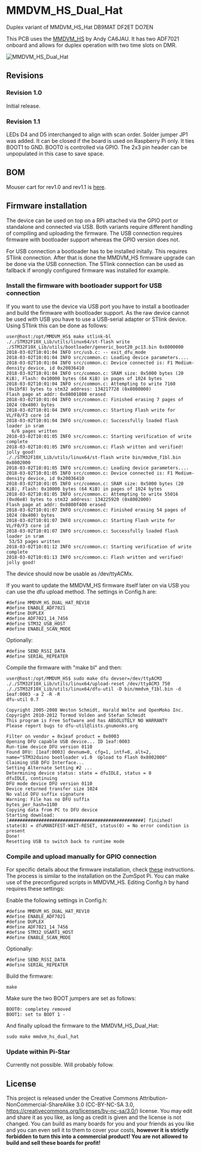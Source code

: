 # MMDVM_HS_Dual_Hat
Duplex variant of MMDVM_HS_Hat
DB9MAT DF2ET DO7EN

This PCB uses the [MMDVM_HS](https://github.com/juribeparada/MMDVM_HS) by Andy CA6JAU. It has two ADF7021 onboard and allows for duplex operation with two time slots on DMR.

![MMDVM_HS_Dual_Hat](https://github.com/phl0/MMDVM_HS_Dual_Hat/blob/master/mmdvm_hs_dual_hat.png)

## Revisions

### Revision 1.0

Initial release.

### Revision 1.1

LEDs D4 and D5 interchanged to align with scan order. Solder jumper JP1 was added. It can be closed if the board is used on Raspberry Pi only. It ties BOOT1 to GND. BOOT0 is controlled via GPIO. The 2x3 pin header can be unpopulated in this case to save space.

## BOM

Mouser cart for rev1.0 and rev1.1 is [here](https://www.mouser.com/ProjectManager/ProjectDetail.aspx?AccessID=561bb01347).

## Firmware installation

The device can be used on top on a RPi attached via the GPIO port or standalone and connected via USB. Both variants require different handling of compiling and uploading the firmware. The USB connection requires firmware with bootloader support whereas the GPIO version does not. 

For USB connection a bootloader has to be installed initally. This requires STlink connection. After that is done the MMDVM_HS firmware upgrade can be done via the USB connection. The STlink connection can be used as fallback if wrongly configured firmware was installed for example.

### Install the firmware with bootloader support for USB connection

If you want to use the device via USB port you have to install a bootloader and build the firmware with bootloader support. As the raw device cannot be used with USB you have to use a USB-serial adapter or STlink device. Using STlink this can be done as follows:

```
user@host:/opt/MMDVM_HS$ make stlink-bl 
././STM32F10X_Lib/utils/linux64/st-flash write ./STM32F10X_Lib/utils/bootloader/generic_boot20_pc13.bin 0x8000000
2018-03-02T10:01:04 INFO src/usb.c: -- exit_dfu_mode
2018-03-02T10:01:04 INFO src/common.c: Loading device parameters....
2018-03-02T10:01:04 INFO src/common.c: Device connected is: F1 Medium-density device, id 0x20036410
2018-03-02T10:01:04 INFO src/common.c: SRAM size: 0x5000 bytes (20 KiB), Flash: 0x10000 bytes (64 KiB) in pages of 1024 bytes
2018-03-02T10:01:04 INFO src/common.c: Attempting to write 7160 (0x1bf8) bytes to stm32 address: 134217728 (0x8000000)
Flash page at addr: 0x08001800 erased
2018-03-02T10:01:04 INFO src/common.c: Finished erasing 7 pages of 1024 (0x400) bytes
2018-03-02T10:01:04 INFO src/common.c: Starting Flash write for VL/F0/F3 core id
2018-03-02T10:01:04 INFO src/common.c: Successfully loaded flash loader in sram
  6/6 pages written
2018-03-02T10:01:05 INFO src/common.c: Starting verification of write complete
2018-03-02T10:01:05 INFO src/common.c: Flash written and verified! jolly good!
././STM32F10X_Lib/utils/linux64/st-flash write bin/mmdvm_f1bl.bin 0x8002000
2018-03-02T10:01:05 INFO src/common.c: Loading device parameters....
2018-03-02T10:01:05 INFO src/common.c: Device connected is: F1 Medium-density device, id 0x20036410
2018-03-02T10:01:05 INFO src/common.c: SRAM size: 0x5000 bytes (20 KiB), Flash: 0x10000 bytes (64 KiB) in pages of 1024 bytes
2018-03-02T10:01:05 INFO src/common.c: Attempting to write 55016 (0xd6e8) bytes to stm32 address: 134225920 (0x8002000)
Flash page at addr: 0x0800f400 erased
2018-03-02T10:01:07 INFO src/common.c: Finished erasing 54 pages of 1024 (0x400) bytes
2018-03-02T10:01:07 INFO src/common.c: Starting Flash write for VL/F0/F3 core id
2018-03-02T10:01:07 INFO src/common.c: Successfully loaded flash loader in sram
 53/53 pages written
2018-03-02T10:01:12 INFO src/common.c: Starting verification of write complete
2018-03-02T10:01:13 INFO src/common.c: Flash written and verified! jolly good!
```

The device should now be usable as /dev/ttyACMx. 

If you want to update the MMDVM_HS firmware itself later on via USB you can use the dfu upload method. The settings in Config.h are:

    #define MMDVM_HS_DUAL_HAT_REV10
    #define ENABLE_ADF7021
    #define DUPLEX
    #define ADF7021_14_7456
    #define STM32_USB_HOST
    #define ENABLE_SCAN_MODE

Optionally:

    #define SEND_RSSI_DATA
    #define SERIAL_REPEATER

Compile the firmware with "make bl" and then:

```
user@host:/opt/MMDVM_HS$ sudo make dfu devser=/dev/ttyACM3
././STM32F10X_Lib/utils/linux64/upload-reset /dev/ttyACM3 750
././STM32F10X_Lib/utils/linux64/dfu-util -D bin/mmdvm_f1bl.bin -d 1eaf:0003 -a 2 -R -R
dfu-util 0.7

Copyright 2005-2008 Weston Schmidt, Harald Welte and OpenMoko Inc.
Copyright 2010-2012 Tormod Volden and Stefan Schmidt
This program is Free Software and has ABSOLUTELY NO WARRANTY
Please report bugs to dfu-util@lists.gnumonks.org

Filter on vendor = 0x1eaf product = 0x0003
Opening DFU capable USB device... ID 1eaf:0003
Run-time device DFU version 0110
Found DFU: [1eaf:0003] devnum=0, cfg=1, intf=0, alt=2, name="STM32duino bootloader v1.0  Upload to Flash 0x8002000"
Claiming USB DFU Interface...
Setting Alternate Setting #2 ...
Determining device status: state = dfuIDLE, status = 0
dfuIDLE, continuing
DFU mode device DFU version 0110
Device returned transfer size 1024
No valid DFU suffix signature
Warning: File has no DFU suffix
bytes_per_hash=1100
Copying data from PC to DFU device
Starting download: [##################################################] finished!
state(8) = dfuMANIFEST-WAIT-RESET, status(0) = No error condition is present
Done!
Resetting USB to switch back to runtime mode
```

### Compile and upload manually for GPIO connection

For specific details about the firmware installation, check [these](https://github.com/juribeparada/MMDVM_HS#build-de-firmware-and-upload-to-zumspot-rpi) instructions. The process is similar to the installation on the ZumSpot Pi. You can make use of the preconfigured scripts in MMDVM_HS. Editing Config.h by hand requires these settings:

Enable the following settings in Config.h: 

    #define MMDVM_HS_DUAL_HAT_REV10
    #define ENABLE_ADF7021
    #define DUPLEX
    #define ADF7021_14_7456
    #define STM32_USART1_HOST
    #define ENABLE_SCAN_MODE

Optionally:

    #define SEND_RSSI_DATA
    #define SERIAL_REPEATER

Build the firmware:

    make

Make sure the two BOOT jumpers are set as follows:

    BOOT0: completey removed
    BOOT1: set to BOOT 1 -

And finally upload the firmware to the MMDVM_HS_Dual_Hat:

    sudo make mmdvm_hs_dual_hat

### Update within Pi-Star

Currently not possible. Will probably follow.

## License
This project is released under the Creative Commons Attribution-NonCommercial-ShareAlike 3.0 (CC-BY-NC-SA 3.0, https://creativecommons.org/licenses/by-nc-sa/3.0/) license. You may edit and share it as you like, as long as credit is given and the license is not changed. You can build as many boards for you and your friends as you like and you can even sell it to them to cover your costs, **however it is strictly forbidden to turn this into a commercial product! You are not allowed to build and sell these boards for profit!**
